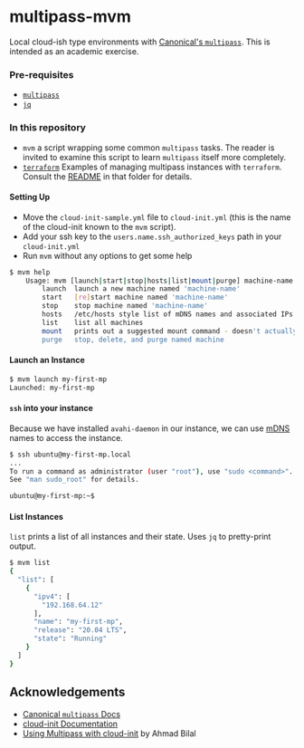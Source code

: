# multipass-mvm
Local cloud-ish type environments with [Canonical's `multipass`](https://multipass.run/). This is intended as an academic exercise.

### Pre-requisites
* [`multipass`](https://multipass.run/install) 
* [`jq`](https://stedolan.github.io/jq/download/)

### In this repository
* `mvm` a script wrapping some common `multipass` tasks. The reader is invited to examine this script to learn `multipass` itself more completely.
* [`terraform`](./terraform) Examples of managing multipass instances with `terraform`. Consult the [README](terraform/README.md) in that folder for details.

#### Setting Up
* Move the `cloud-init-sample.yml` file to `cloud-init.yml` (this is the name of the cloud-init known to the `mvm` script).
* Add your ssh key to the `users.name.ssh_authorized_keys` path in your `cloud-init.yml`
* Run `mvm` without any options to get some help
```bash
$ mvm help
    Usage: mvm [launch|start|stop|hosts|list|mount|purge] machine-name
        launch  launch a new machine named 'machine-name'
        start   [re]start machine named 'machine-name'
        stop    stop machine named 'machine-name'
        hosts   /etc/hosts style list of mDNS names and associated IPs
        list    list all machines
        mount   prints out a suggested mount command - doesn't actually _do_ anything.
        purge   stop, delete, and purge named machine
```
#### Launch an Instance
```bash
$ mvm launch my-first-mp
Launched: my-first-mp
```

#### `ssh` into your instance
Because we have installed `avahi-daemon` in our instance, we can use [mDNS](https://www.rfc-editor.org/rfc/rfc6762) names to access the instance.
```bash
$ ssh ubuntu@my-first-mp.local
...
To run a command as administrator (user "root"), use "sudo <command>".
See "man sudo_root" for details.

ubuntu@my-first-mp:~$ 
```

#### List Instances

`list` prints a list of all instances and their state. Uses `jq` to pretty-print output.

```bash
$ mvm list
{
  "list": [
    {
      "ipv4": [
        "192.168.64.12"
      ],
      "name": "my-first-mp",
      "release": "20.04 LTS",
      "state": "Running"
    }
  ]
}
```

## Acknowledgements
* [Canonical `multipass` Docs](https://multipass.run/)
* [cloud-init Documentation](https://cloudinit.readthedocs.io/en/latest/)
* [Using Multipass with cloud-init](https://medium.com/@ahmadb/using-multipass-with-cloud-init-bc4b92ad27d9) by Ahmad Bilal

